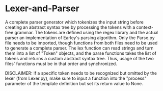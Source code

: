 # Lexer-and-Parser
A complete parser generator which tokenizes the input string before creating an abstract syntax tree by processing the tokens with a context-free grammar. The tokens are defined using the regex library and the actual parser an implementation of Earley's parsing algorithm. Only the Parse.py file needs to be imported, though functions from both files need to be used to generate a complete parser. The lex function can read strings and turn them into a list of "Token" objects, and the parse functions takes the list of tokens and returns a custom abstract syntax tree. Thus, usage of the two files' functions must be in that order and synchronized.  

DISCLAIMER: If a specific token needs to be recognized but omitted by the lexer (from Lexer.py), make sure to input a function into the "process" parameter of the template definition but set its return value to None.
